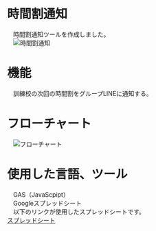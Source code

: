 
# 時間割通知
　時間割通知ツールを作成しました。<br>
　![時間割通知](https://github.com/Miyajima0828/timetable-notification/assets/104330386/d228c453-482f-4301-921e-a6d88b955d3f)


# 機能
　訓練校の次回の時間割をグループLINEに通知する。

 
# フローチャート
　![フローチャート](https://github.com/Miyajima0828/timetable-notification/assets/104330386/3d7c3a55-5808-4609-a059-0e4a05e841aa)

 
# 使用した言語、ツール
　GAS（JavaScpipt）<br>
　Googleスプレッドシート<br>
　以下のリンクが使用したスプレッドシートです。<br>
  <a href="https://docs.google.com/spreadsheets/d/1Kzl1pwFQ0WNHApnZqZ48LIUDn6TVwetzYkmB-magpoo/edit?usp=sharing" target="_blank" rel="noopener noreferrer">スプレッドシート</a>
